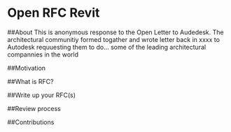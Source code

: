 # Open RFC Revit 

##About
This is anonymous response to the Open Letter to Audedesk. The architectural communitiy formed togather and wrote letter back in xxxx to Autodesk requuesting them to do... some of the leading architectural compannies in the world 

##Motivation

##What is RFC?

##Write up your RFC(s)

##Review process


##Contributions

